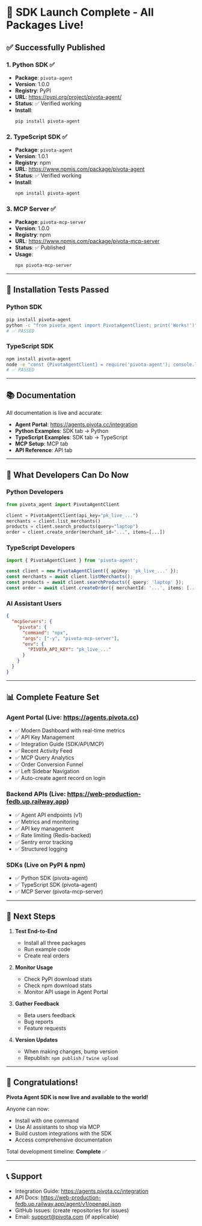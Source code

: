 # 🎉 SDK Launch Complete - All Packages Live!

## ✅ Successfully Published

### 1. Python SDK ✅
- **Package**: `pivota-agent`
- **Version**: 1.0.0
- **Registry**: PyPI
- **URL**: https://pypi.org/project/pivota-agent/
- **Status**: ✅ Verified working
- **Install**: 
  ```bash
  pip install pivota-agent
  ```

### 2. TypeScript SDK ✅
- **Package**: `pivota-agent`
- **Version**: 1.0.1
- **Registry**: npm
- **URL**: https://www.npmjs.com/package/pivota-agent
- **Status**: ✅ Verified working
- **Install**:
  ```bash
  npm install pivota-agent
  ```

### 3. MCP Server ✅
- **Package**: `pivota-mcp-server`
- **Version**: 1.0.0
- **Registry**: npm
- **URL**: https://www.npmjs.com/package/pivota-mcp-server
- **Status**: ✅ Published
- **Usage**:
  ```bash
  npx pivota-mcp-server
  ```

---

## 🧪 Installation Tests Passed

### Python SDK
```bash
pip install pivota-agent
python -c "from pivota_agent import PivotaAgentClient; print('Works!')"
# ✅ PASSED
```

### TypeScript SDK
```bash
npm install pivota-agent
node -e "const {PivotaAgentClient} = require('pivota-agent'); console.log('Works!')"
# ✅ PASSED
```

---

## 📚 Documentation

All documentation is live and accurate:
- **Agent Portal**: https://agents.pivota.cc/integration
- **Python Examples**: SDK tab → Python
- **TypeScript Examples**: SDK tab → TypeScript
- **MCP Setup**: MCP tab
- **API Reference**: API tab

---

## 🎯 What Developers Can Do Now

### Python Developers
```python
from pivota_agent import PivotaAgentClient

client = PivotaAgentClient(api_key="pk_live_...")
merchants = client.list_merchants()
products = client.search_products(query="laptop")
order = client.create_order(merchant_id="...", items=[...])
```

### TypeScript Developers
```typescript
import { PivotaAgentClient } from 'pivota-agent';

const client = new PivotaAgentClient({ apiKey: 'pk_live_...' });
const merchants = await client.listMerchants();
const products = await client.searchProducts({ query: 'laptop' });
const order = await client.createOrder({ merchantId: '...', items: [...] });
```

### AI Assistant Users
```json
{
  "mcpServers": {
    "pivota": {
      "command": "npx",
      "args": ["-y", "pivota-mcp-server"],
      "env": {
        "PIVOTA_API_KEY": "pk_live_..."
      }
    }
  }
}
```

---

## 📊 Complete Feature Set

### Agent Portal (Live: https://agents.pivota.cc)
- ✅ Modern Dashboard with real-time metrics
- ✅ API Key Management
- ✅ Integration Guide (SDK/API/MCP)
- ✅ Recent Activity Feed
- ✅ MCP Query Analytics
- ✅ Order Conversion Funnel
- ✅ Left Sidebar Navigation
- ✅ Auto-create agent record on login

### Backend APIs (Live: https://web-production-fedb.up.railway.app)
- ✅ Agent API endpoints (v1)
- ✅ Metrics and monitoring
- ✅ API key management
- ✅ Rate limiting (Redis-backed)
- ✅ Sentry error tracking
- ✅ Structured logging

### SDKs (Live on PyPI & npm)
- ✅ Python SDK (pivota-agent)
- ✅ TypeScript SDK (pivota-agent)
- ✅ MCP Server (pivota-mcp-server)

---

## 🚀 Next Steps

1. **Test End-to-End**
   - Install all three packages
   - Run example code
   - Create real orders

2. **Monitor Usage**
   - Check PyPI download stats
   - Check npm download stats
   - Monitor API usage in Agent Portal

3. **Gather Feedback**
   - Beta users feedback
   - Bug reports
   - Feature requests

4. **Version Updates**
   - When making changes, bump version
   - Republish: `npm publish` / `twine upload`

---

## 🎊 Congratulations!

**Pivota Agent SDK is now live and available to the world!**

Anyone can now:
- Install with one command
- Use AI assistants to shop via MCP
- Build custom integrations with the SDK
- Access comprehensive documentation

Total development timeline: **Complete** ✅

---

## 📞 Support

- Integration Guide: https://agents.pivota.cc/integration
- API Docs: https://web-production-fedb.up.railway.app/agent/v1/openapi.json
- GitHub Issues: (create repositories for issues)
- Email: support@pivota.com (if applicable)



